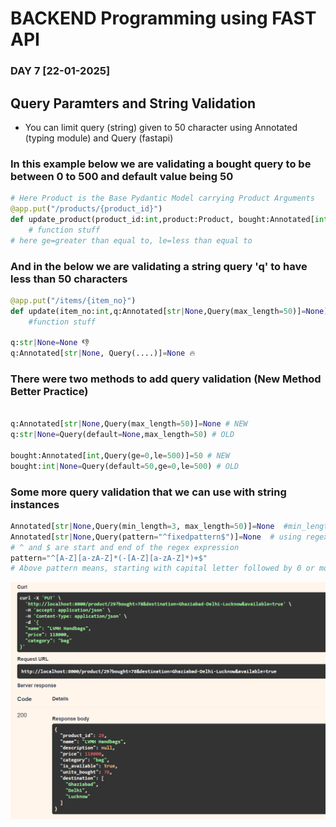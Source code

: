 # BACKEND Programming using FAST API

### DAY 7 [22-01-2025]

## Query Paramters and String Validation
- You can limit query (string) given to 50 character using Annotated (typing module) and Query (fastapi)
### In this example below we are validating a bought query to be between 0 to 500 and default value being 50
```python
# Here Product is the Base Pydantic Model carrying Product Arguments
@app.put("/products/{product_id}")
def update_product(product_id:int,product:Product, bought:Annotated[int,Query(ge=0,le=500)]=50):
    # function stuff
# here ge=greater than equal to, le=less than equal to
```
### And in the below we are validating a string query 'q' to have less than 50 characters
```python
@app.put("/items/{item_no}")
def update(item_no:int,q:Annotated[str|None,Query(max_length=50)]=None):
    #function stuff

q:str|None=None 👎
q:Annotated[str|None, Query(....)]=None 🔥
```
### There were two methods to add query validation (New Method Better Practice)
```python

q:Annotated[str|None,Query(max_length=50)]=None # NEW
q:str|None=Query(default=None,max_length=50) # OLD

bought:Annotated[int,Query(ge=0,le=500)]=50 # NEW
bought:int|None=Query(default=50,ge=0,le=500) # OLD

``` 

### Some more query validation that we can use with string instances
```python
Annotated[str|None,Query(min_length=3, max_length=50)]=None  #min_length
Annotated[str|None,Query(pattern="^fixedpattern$")]=None  # using regex with pattern=
# ^ and $ are start and end of the regex expression
pattern="^[A-Z][a-zA-Z]*(-[A-Z][a-zA-Z]*)+$"
# Above pattern means, starting with capital letter followed by 0 or more characters (can be upper or lower) followed by ('-' Hyphen and then again first format like string) '+' means repeat the string inside () so as many hyphen separated city as possible 
```

![alt text](image.png)